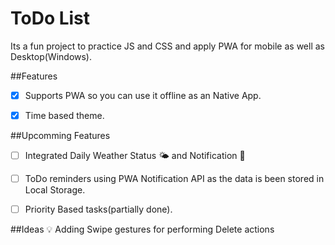 # ToDo List

Its a fun project to practice JS and CSS and apply PWA for mobile as well as Desktop(Windows).

##Features

- [x] Supports PWA so you can use it offline as an Native App.
- [x] Time based theme. 



##Upcomming Features
- [ ] Integrated Daily Weather Status :sun_behind_small_cloud: and Notification :bell: 
- [ ] ToDo reminders using PWA Notification API as the data is been stored in Local Storage.
- [ ] Priority Based tasks(partially done).


##Ideas :bulb:
Adding Swipe gestures for performing Delete actions


